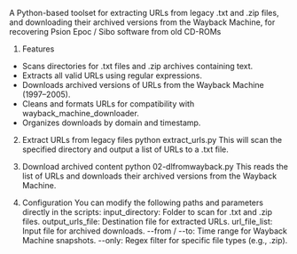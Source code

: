 A Python-based toolset for extracting URLs from legacy .txt and .zip files, and downloading their archived versions from the Wayback Machine, for recovering Psion Epoc / Sibo software from old CD-ROMs

1. Features
- Scans directories for .txt files and .zip archives containing text.
- Extracts all valid URLs using regular expressions.
- Downloads archived versions of URLs from the Wayback Machine (1997–2005).
- Cleans and formats URLs for compatibility with wayback_machine_downloader.
- Organizes downloads by domain and timestamp.

2. Extract URLs from legacy files
python extract_urls.py
This will scan the specified directory and output a list of URLs to a .txt file.

3. Download archived content
python 02-dlfromwayback.py
This reads the list of URLs and downloads their archived versions from the Wayback Machine.

4. Configuration
You can modify the following paths and parameters directly in the scripts:
input_directory: Folder to scan for .txt and .zip files.
output_urls_file: Destination file for extracted URLs.
url_file_list: Input file for archived downloads.
--from / --to: Time range for Wayback Machine snapshots.
--only: Regex filter for specific file types (e.g., .zip).
